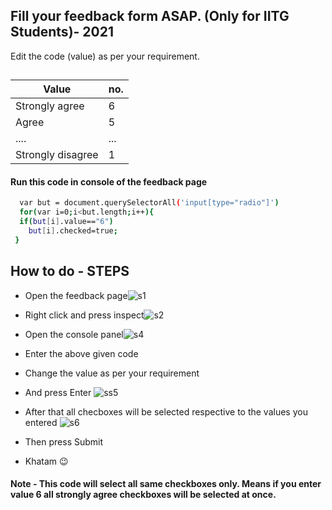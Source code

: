 ## Fill your feedback form ASAP. (Only for IITG Students)- 2021

Edit the code (value) as per your requirement.


 ##

| Value             | no.                                                                |
| ----------------- | ------------------------------------------------------------------ |
| Strongly agree | 6 |
| Agree| 5 |
| ....| ...|
|Strongly disagree | 1|




#### Run this code in console of the feedback page



```bash
  var but = document.querySelectorAll('input[type="radio"]')
  for(var i=0;i<but.length;i++){
  if(but[i].value=="6")
    but[i].checked=true;
 }

```

  
## How to do - STEPS

- Open the feedback page![s1](https://user-images.githubusercontent.com/78336837/141949795-e6db1264-d055-4260-8f3d-53da2ada5f8b.png)


- Right click and press inspect![s2](https://user-images.githubusercontent.com/78336837/141949932-cb52b702-1596-4c99-865e-b7ce94dcd3ba.png)


- Open the console panel![s4](https://user-images.githubusercontent.com/78336837/141950018-2995773c-302e-402c-9e67-935d459a0ff5.png)


- Enter the above given code


- Change the value as per your requirement

- And press Enter ![ss5](https://user-images.githubusercontent.com/78336837/141950083-10ff1577-50c3-48b6-a215-633f5f945c42.png)
- After that all checboxes will be selected respective to the values you entered ![s6](https://user-images.githubusercontent.com/78336837/141950177-9fb29872-d73d-477a-aa99-938e4b05d50f.png)

- Then press Submit

- Khatam 😉


  
#### Note - This code will select all same checkboxes only. Means if you enter value 6 all strongly agree checkboxes will be selected at once.
